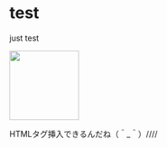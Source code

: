 # test
just test

<img src="https://media.gettyimages.com/photos/alphabet-a-picture-id155158320?s=612x612" width="123" height="123">

HTMLタグ挿入できるんだね（＾_＾）////
